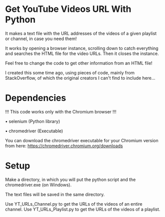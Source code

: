 # Get YouTube Videos URL With Python
It makes a text file with the URL addresses of the videos of a given playlist or channel, in case you need them!

It works by opening a browser instance, scrolling down to catch everything and searches the HTML file for the video URLs. Then it closes the instance.

Feel free to change the code to get other information from an HTML file!

I created this some time ago, using pieces of code, mainly from StackOverflow, of which the original creators I can't find to include here...

# Dependencies
!!! This code works only with the Chromium browser !!!

• selenium (Python library)

• chromedriver (Executable)

You can download the chromedriver executable for your Chromium version from here: https://chromedriver.chromium.org/downloads

# Setup
Make a directory, in which you will put the python script and the chromedriver.exe (on Windows).

The text files will be saved in the same directory.

Use YT_URLs_Channel.py  to get the URLs of the videos of an entire channel.
Use YT_URLs_Playlist.py to get the URLs of the videos of a playlist.
